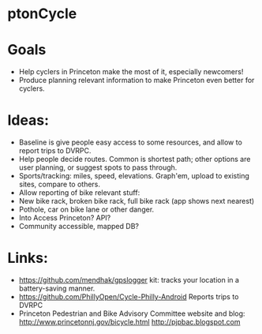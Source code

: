 # ptonCycle

# Goals
- Help cyclers in Princeton make the most of it, especially newcomers!
- Produce planning relevant information to make Princeton even better for cyclers.

# Ideas:
- Baseline is give people easy access to some resources, and allow to report trips to DVRPC.
- Help people decide routes. Common is shortest path; other options are user planning, or suggest spots to pass through.
- Sports/tracking: miles, speed, elevations. Graph'em, upload to existing sites, compare to others.
- Allow reporting of bike relevant stuff:
 - New bike rack, broken bike rack, full bike rack (app shows next nearest)
 - Pothole, car on bike lane or other danger. 
 - Into Access Princeton? API? 
 - Community accessible, mapped DB?

# Links:
- https://github.com/mendhak/gpslogger kit: tracks your location in a battery-saving manner.  
- https://github.com/PhillyOpen/Cycle-Philly-Android Reports trips to DVRPC
- Princeton Pedestrian and Bike Advisory Committee website and blog: http://www.princetonnj.gov/bicycle.html http://pjpbac.blogspot.com
